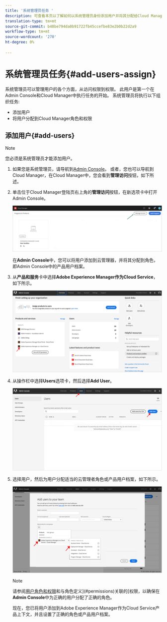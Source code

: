 ```yaml
---
title: '系统管理员任务 '
description: 可查看本页以了解如何以系统管理员身份添加用户并将其分配给Cloud Manager角色
translation-type: tm+mt
source-git-commit: b48be794da0b91722fb45ccefbe83e2b0b22d2a9
workflow-type: tm+mt
source-wordcount: '270'
ht-degree: 0%

---
```



# 系统管理员任务{#add-users-assign}

系统管理员可以管理用户的各个方面，从访问权限到权限。 此用户是第一个在Admin Console和Cloud Manager中执行任务的开始。
系统管理员将执行以下组织任务:

* 添加用户
* 将用户分配到Cloud Manager角色和权限

## 添加用户{#add-users}

>[!NOTE]
>您必须是系统管理员才能添加用户。

1. 如果您是系统管理员，请导航到[Admin Console](https://adminconsole.adobe.com)。 或者，您也可以导航到Cloud Manager，在Cloud Manager中，您会看到&#x200B;**管理访问**&#x200B;按钮，如下所述。

1. 单击位于Cloud Manager登陆页右上角的&#x200B;**管理访问**&#x200B;按钮，在新选项卡中打开Admin Console。

   ![](/help/onboarding/getting-access-to-aem-in-cloud/assets/sys-admin5.png)

   在&#x200B;**Admin Console**&#x200B;中，您可以将用户添加到云管理器，并将其分配到角色，即Admin Console中的产品用户档案。

1. 从&#x200B;**产品和服务**&#x200B;卡中选择&#x200B;**Adobe Experience Manager作为Cloud Service**，如下所示。

   ![](/help/onboarding/what-is-required/assets/admin-console-1.png)

1. 从操作栏中选择&#x200B;**Users**&#x200B;选项卡，然后选择&#x200B;**Add User**。

   ![](/help/onboarding/what-is-required/assets/admin-console-2.png)

1. 选择用户，然后为用户分配适当的云管理者角色或产品用户档案，如下所示。

   ![](/help/onboarding/what-is-required/assets/admin-console-3.png)

   >[!NOTE]
   >请参阅[用户角色和权限](#user-roles)和与角色定义](#permissions)关联的[权限，以确保在&#x200B;**Admin Console**&#x200B;中为正确的用户分配了正确的角色。

   现在，您已将用户添加到Adobe Experience Manager作为Cloud Service产品上下文，并且设置了正确的角色或产品用户档案。

